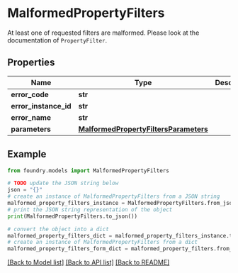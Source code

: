 # MalformedPropertyFilters

At least one of requested filters are malformed. Please look at the documentation of `PropertyFilter`.

## Properties

Name | Type | Description | Notes
------------ | ------------- | ------------- | -------------
**error_code** | **str** |  |
**error_instance_id** | **str** |  | \[optional\]
**error_name** | **str** |  |
**parameters** | [**MalformedPropertyFiltersParameters**](MalformedPropertyFiltersParameters.md) |  |

## Example

```python
from foundry.models import MalformedPropertyFilters

# TODO update the JSON string below
json = "{}"
# create an instance of MalformedPropertyFilters from a JSON string
malformed_property_filters_instance = MalformedPropertyFilters.from_json(json)
# print the JSON string representation of the object
print(MalformedPropertyFilters.to_json())

# convert the object into a dict
malformed_property_filters_dict = malformed_property_filters_instance.to_dict()
# create an instance of MalformedPropertyFilters from a dict
malformed_property_filters_form_dict = malformed_property_filters.from_dict(malformed_property_filters_dict)
```

[\[Back to Model list\]](../README.md#documentation-for-models) [\[Back to API list\]](../README.md#documentation-for-api-endpoints) [\[Back to README\]](../README.md)

